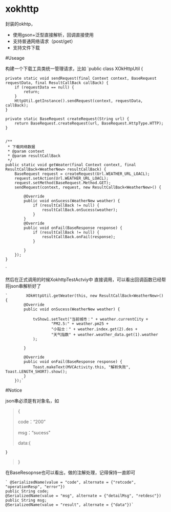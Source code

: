 # xokhttp
封装的okhtp，

- 使用gson+泛型直接解析，回调直接使用
- 支持普通网络请求（post/get）
- 支持文件下载

#Useage

构建一个下载工具类统一管理请求，比如
    `public class XOkHttpUtil {

    private static void sendRequest(final Context context, BaseRequest requestData, final ResultCallBack callBack) {
        if (requestData == null) {
            return;
        }
        HttpUtil.getInstance().sendRequest(context, requestData, callBack);
    }

    private static BaseRequest createRequest(String url) {
        return BaseRequest.createRequest(url, BaseRequest.HttpType.HTTP);
    }


    /**
     * 下载网络数据
     * @param context
     * @param resultCallBack
     */
    public static void getWeater(final Context context, final ResultCallBack<WeatherNew> resultCallBack) {
        BaseRequest request = createRequest(Url.WEATHER_URL_LOACL);
        request.setAction(Url.WEATHER_URL_LOACL);
        request.setMethod(BaseRequest.Method.GET);
        sendRequest(context, request, new ResultCallBack<WeatherNew>() {

            @Override
            public void onSucess(WeatherNew weather) {
                if (resultCallBack != null) {
                    resultCallBack.onSucess(weather);
                }
            }
            @Override
            public void onFail(BaseResponse response) {
                if (resultCallBack != null) {
                    resultCallBack.onFail(response);
                }

            }
        });
    }

`

然后在正式调用的时候XokhttpTestActviy中 直接调用，可以看出回调函数已经帮将json串解析好了

    `        XOkHttpUtil.getWeater(this, new ResultCallBack<WeatherNew>() {
            @Override
            public void onSucess(WeatherNew weather) {

                tvShow1.setText("当前城市：" + weather.currentCity +
                        "PM2.5:" + weather.pm25 +
                        "小贴士：" + weather.index.get(2).des +
                        "天气指数" + weather.weather_data.get(1).weather
                );

            }

            @Override
            public void onFail(BaseResponse response) {
                Toast.makeText(MVCActivity.this, "解析失败", Toast.LENGTH_SHORT).show();
            }
        });`

#Notice

json串必须是有对象名，如
>{
>
>code：“200”
>
>msg：“sucess"
>
>data:{
>
    }

>}

在BaseResopnse也可以看出，做的注解处理，记得保持一直即可

    ` @SerializedName(value = "code", alternate = {"retcode", "operationResp", "error"})
    public String code;
    @SerializedName(value = "msg", alternate = {"detailMsg", "retdesc"})
    public String msg;
    @SerializedName(value = "result", alternate = {"data"})`

